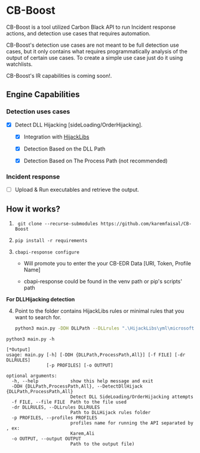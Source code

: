 # CB-Boost
CB-Boost is a tool utilized Carbon Black API to run Incident response actions, and detection use cases that requires automation.

CB-Boost's detection use cases are not meant to be full detection use cases, but it only contains what requires programmatically analysis of the output of certain use cases. To create a simple use case just do it using watchlists.

CB-Boost's IR capabilities is coming soon!.




## Engine Capabilities

### Detection uses cases
* [x] Detect DLL Hijacking [sideLoading/OrderHijacking].
  * [x] Integration with [HijackLibs](https://github.com/wietze/HijackLibs)
  * [x] Detection Based on the DLL Path
  * [x] Detection Based on The Process Path (not recommended)


### Incident response

- [ ] Upload & Run executables and retrieve the output. 


## How it works?

1. ``` git clone --recurse-submodules https://github.com/karemfaisal/CB-Boost```

2. ```pip install -r requirements```

3. ```cbapi-response configure```

   - Will promote you to enter the your CB-EDR Data [URI, Token, Profile Name]

   - cbapi-response could be found in the venv path or pip's scripts' path

**For DLLHijacking detection**

4. Point to the folder contains HijackLibs rules or minimal rules that you want to search for.

   ``` bash
   python3 main.py -DDH DLLPath --DLLrules ".\HijackLibs\yml\microsoft\built-in" -o "output-DLLSearOrderHijacking.csv"
   ```

   

```shell
python3 main.py -h
```

```shell
[*Output]
usage: main.py [-h] [-DDH {DLLPath,ProcessPath,All}] [-f FILE] [-dr DLLRULES]
               [-p PROFILES] [-o OUTPUT]

optional arguments:
  -h, --help            show this help message and exit
  -DDH {DLLPath,ProcessPath,All}, --DetectDllHijack {DLLPath,ProcessPath,All}
                        Detect DLL SideLoading/OrderHijacking attempts
  -f FILE, --file FILE  Path to the file used
  -dr DLLRULES, --DLLrules DLLRULES
                        Path to DLLHijack rules folder
  -p PROFILES, --profiles PROFILES
                        profiles name for running the API separated by , ex:
                        Karem,Ali
  -o OUTPUT, --output OUTPUT
                        Path to the output file)
```
